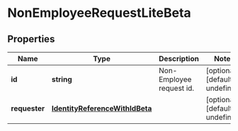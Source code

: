 # NonEmployeeRequestLiteBeta

## Properties

Name | Type | Description | Notes
------------ | ------------- | ------------- | -------------
**id** | **string** | Non-Employee request id. | [optional] [default to undefined]
**requester** | [**IdentityReferenceWithIdBeta**](IdentityReferenceWithIdBeta.md) |  | [optional] [default to undefined]

